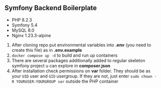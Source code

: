## Symfony Backend Boilerplate
* PHP 8.2.3
* Symfony 5.4
* MySQL 8.0
* Nginx 1.23.3-alpine

1) After cloning repo put environmental variables into **.env** (you need to create this file) as in **.env.example**
2) `docker compose up -d` to build and run up containers
3) There are several packages additionally added to regular skeleton symfony project u can explore in **composer.json**
4) After installation check permissions on **var** folder. They should be as your `UID` user and `GID` usergroup.
If they are not, just enter `sudo chown -R YOURUSER:YOURGROUP var` outside the PHP container
